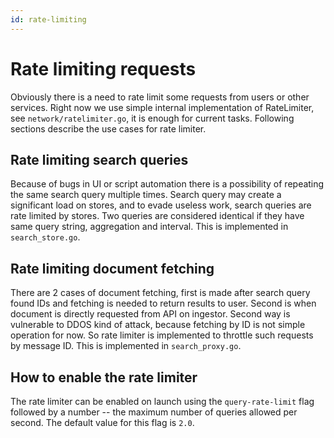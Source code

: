 ```yaml
---
id: rate-limiting
---
```


# Rate limiting requests

Obviously there is a need to rate limit some requests from users or other
services. Right now we use simple internal implementation of RateLimiter,
see `network/ratelimiter.go`, it is enough
for current tasks. Following sections describe the use cases for
rate limiter.

## Rate limiting search queries

Because of bugs in UI or script automation there is a possibility of
repeating the same search query multiple times. Search query may create
a significant load on stores, and to evade useless work, search queries
are rate limited by stores. Two queries are considered identical if they
have same query string, aggregation and interval. This is implemented in
`search_store.go`.

## Rate limiting document fetching

There are 2 cases of document fetching, first is made after search query
found IDs and fetching is needed to return results to user. Second is
when document is directly requested from API on ingestor. Second way
is vulnerable to DDOS kind of attack, because fetching by ID is not
simple operation for now. So rate limiter is implemented to throttle
such requests by message ID. This is implemented in 
`search_proxy.go`.

## How to enable the rate limiter
The rate limiter can be enabled on launch using the `query-rate-limit` flag 
followed by a number -- the maximum number of queries allowed per second. 
The default value for this flag is `2.0`.